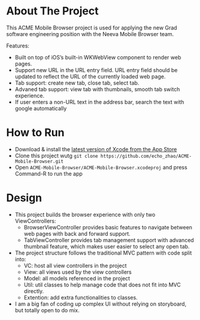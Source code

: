 #  About The Project

This ACME Mobile Browser project is used for applying the new Grad software engineering position with the Neeva Mobile Browser team.

Features:
- Built on top of iOS’s built-in WKWebView component to render web pages.
- Support new URL in the URL entry field. URL entry field should be updated to reflect the URL of the currently loaded web page.
- Tab support: create new tab, close tab, select tab.
- Advaned tab support: view tab with thumbnails, smooth tab switch experience.
- If user enters a non-URL text in the address bar, search the text with google automatically

# How to Run
- Download & install the [latest version of Xcode from the App Store][1]
- Clone this project wutg `git clone https://github.com/echo_zhao/ACME-Mobile-Browser.git`
- Open `ACME-Mobile-Browser/ACME-Mobile-Browser.xcodeproj` and press Command-R to run the app


# Design
- This project builds the browser experience with only two ViewControllers:
  - BrowserViewController provides basic features to navigate between web pages with back and forward support.
  - TabViewController provides tab management support with advanced thumbnail feature, which makes user easier to select any open tab.
- The project structure follows the traditional MVC pattern with code split into:
  - VC: host all view controllers in the project
  - View: all views used by the view controllers 
  - Model: all models referenced in the project
  - Util: util classes to help manage code that does not fit into MVC directly.
  - Extention: add extra functionalities to classes.
- I am a big fan of coding up complex UI without relying on storyboard, but totally open to do mix. 

[1]: http://itunes.apple.com/us/app/xcode/id497799835?ls=1&mt=12
